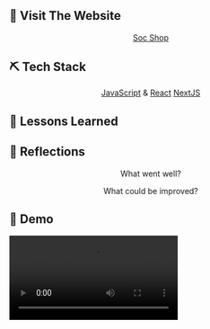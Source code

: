 <h1 align="center"> 
</h1>

<p align="center">  

</p>

## 🏁 Visit The Website

<p align="center">
<a href="">Soc Shop</a>
</p>

## ⛏️ Tech Stack

<p align="center">
<a href="https://(https://www.javascript.com//">JavaScript</a> &
<a href="https://react.dev/">React</a>
<a href="https://nextjs.org/">NextJS</a>
</p>
  
## 🏫 Lessons Learned

<p align="center">
</p>
<p align="center">
</p>
<p align="center">
</p>

## 💭 Reflections
<p align="center">
What went well? <br>
</p>

<p align="center">
What could be improved? <br>
</p>

## 🎥 Demo

<video align="center" src=""/>
